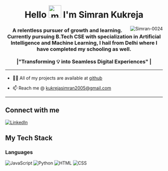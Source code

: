<div>
  <h1 align="center">Hello <img src="https://fonts.gstatic.com/s/e/notoemoji/latest/1f44b_1f3fb/512.webp" height="40" width="40" alt="meetjain1" /> I'm Simran Kukreja </h1> <img align="right" src="https://png.pngtree.com/png-vector/20240506/ourmid/pngtree-cute-cartoon-girl-doing-office-work-on-transparent-background-png-image_12375933.png" alt="Simran-0024" /> 
<div>
<h3 align="center"> A relentless pursuer of growth and learning. Currently pursuing B.Tech CSE with specialization in Artificial Intelligence and Machine Learning, I hail from Delhi where I have completed my schooling as well. <br>
<br>
|"Transforming 💡 into Seamless Digital Experiences" |<hr>
</h3>


- 👨‍💻 All of my projects are available at [github](https://github.com/Simran-0024)

- 📫 Reach me @ kukrejasimran2005@gmail.com
  
<hr>

## Connect with me 
<!-- <p align="left">
<a href="https://www.linkedin.com/in/meet-jain-413015265/" target="blank"><img align="center" src="https://raw.githubusercontent.com/rahuldkjain/github-profile-readme-generator/master/src/images/icons/Social/linked-in-alt.svg" alt="https://www.linkedin.com/in/meet-jain-413015265/" height="35" width="45" /></a>
<a href="https://discordapp.com/users/meetofficial" target="blank"><img align="center" src="https://github.com/Meetjain1/Meetjain1/assets/133582566/098a209a-a1d2-4350-9331-8f90203cc34d" alt="https://discordapp.com/users/meetofficial" height="45" width="45" /></a>
<hr> -->
[![LinkedIn](https://img.shields.io/badge/LinkedIn-0077B5?style=flat&logo=linkedin&logoColor=white)](https://www.linkedin.com/feed/)

## My Tech Stack

### Languages
![JavaScript](https://img.shields.io/badge/JavaScript-F7DF1E?style=flat&logo=javascript&logoColor=black)
![Python](https://img.shields.io/badge/Python-3776AB?style=flat&logo=python&logoColor=white)
![HTML](https://img.shields.io/badge/HTML5-E34F26?style=flat&logo=html5&logoColor=white)
![CSS](https://img.shields.io/badge/CSS3-1572B6?style=flat&logo=css3&logoColor=white)


